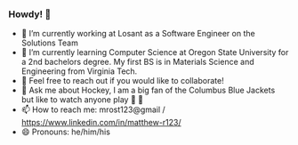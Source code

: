 ### Howdy! 🤠
- 🤖 I’m currently working at Losant as a Software Engineer on the Solutions Team
- 🌱 I’m currently learning Computer Science at Oregon State University for a 2nd bachelors degree. My first BS is in Materials Science and Engineering from Virginia Tech.
- 👯 Feel free to reach out if you would like to collaborate!
- 💬 Ask me about Hockey, I am a big fan of the Columbus Blue Jackets but like to watch anyone play 🏒 🥅
- 📫 How to reach me: mrost123@gmail / https://www.linkedin.com/in/matthew-r123/
- 😄 Pronouns: he/him/his
